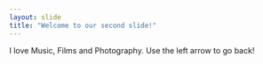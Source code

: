 ```yaml
---
layout: slide
title: "Welcome to our second slide!"
---
```

I love Music, Films and Photography.
Use the left arrow to go back!
